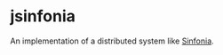 jsinfonia
=========

An implementation of a distributed system like [Sinfonia](http://research.microsoft.com/en-us/people/aguilera/sinfonia-aguilera-sosp2007.pdf).